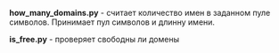 **how_many_domains.py** - считает количество имен в заданном пуле символов. Принимает пул символов и длинну имени.

**is_free.py** - проверяет свободны ли домены
